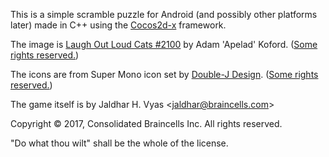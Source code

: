 This is a simple scramble puzzle for Android (and possibly other platforms
later) made in C++ using the [Cocos2d-x](http://www.cocos2d-x.org/) framework.

The image is [Laugh Out Loud Cats #2100](https://www.flickr.com/photos/apelad/8114101986/) by Adam 'Apelad' Koford.  ([Some rights reserved.](https://creativecommons.org/licenses/by-nc-nd/2.0/))

The icons are from Super Mono icon set by [Double-J Design](http://www.doublejdesign.co.uk).  ([Some rights reserved.](https://creativecommons.org/licenses/by/3.0/))

The game itself is by Jaldhar H. Vyas &lt;jaldhar@braincells.com&gt;

Copyright &copy; 2017, Consolidated Braincells Inc.  All rights reserved.

"Do what thou wilt" shall be the whole of the license.
